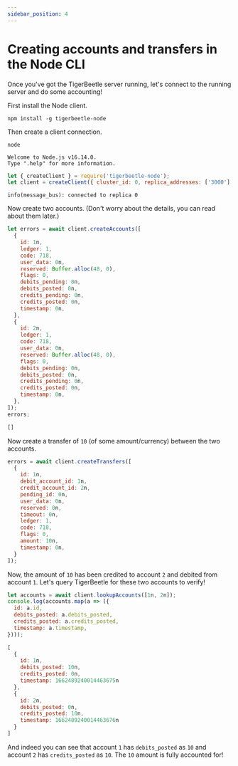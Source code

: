 ```yaml
---
sidebar_position: 4
---
```


# Creating accounts and transfers in the Node CLI

Once you've got the TigerBeetle server running, let's connect to the
running server and do some accounting!

First install the Node client.

```console
npm install -g tigerbeetle-node
```

Then create a client connection.

```console
node
```
```console
Welcome to Node.js v16.14.0.
Type ".help" for more information.
```
```javascript
let { createClient } = require('tigerbeetle-node');
let client = createClient({ cluster_id: 0, replica_addresses: ['3000'] });
```
```console
info(message_bus): connected to replica 0
```

Now create two accounts. (Don't worry about the details, you can
read about them later.)

```javascript
let errors = await client.createAccounts([
  {
    id: 1n,
    ledger: 1,
    code: 718,
    user_data: 0n,
    reserved: Buffer.alloc(48, 0),
    flags: 0,
    debits_pending: 0n,
    debits_posted: 0n,
    credits_pending: 0n,
    credits_posted: 0n,
    timestamp: 0n,
  },
  {
    id: 2n,
    ledger: 1,
    code: 718,
    user_data: 0n,
    reserved: Buffer.alloc(48, 0),
    flags: 0,
    debits_pending: 0n,
    debits_posted: 0n,
    credits_pending: 0n,
    credits_posted: 0n,
    timestamp: 0n,
  },
]);
errors;
```
```javascript
[]
```

Now create a transfer of `10` (of some amount/currency) between the two accounts.

```javascript
errors = await client.createTransfers([
  {
    id: 1n,
    debit_account_id: 1n,
    credit_account_id: 2n,
    pending_id: 0n,
    user_data: 0n,
    reserved: 0n,
    timeout: 0n,
    ledger: 1,
    code: 718,
    flags: 0,
    amount: 10n,
    timestamp: 0n,
  }
]);
```

Now, the amount of `10` has been credited to account `2` and debited
from account `1`. Let's query TigerBeetle for these two accounts to
verify!

```javascript
let accounts = await client.lookupAccounts([1n, 2n]);
console.log(accounts.map(a => ({
  id: a.id,
  debits_posted: a.debits_posted,
  credits_posted: a.credits_posted,
  timestamp: a.timestamp,
})));
```
```javascript
[
  {
    id: 1n,
    debits_posted: 10n,
    credits_posted: 0n,
    timestamp: 1662489240014463675n
  },
  {
    id: 2n,
    debits_posted: 0n,
    credits_posted: 10n,
    timestamp: 1662489240014463676n
  }
]
```

And indeed you can see that account `1` has `debits_posted` as `10`
and account `2` has `credits_posted` as `10`. The `10` amount is fully
accounted for!
